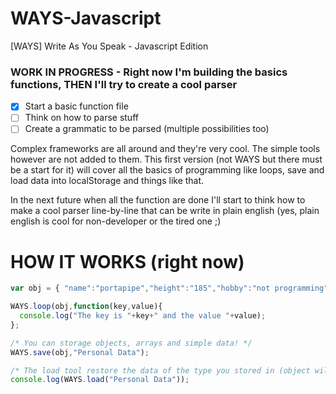 # WAYS-Javascript
[WAYS] Write As You Speak - Javascript Edition
### WORK IN PROGRESS - Right now I'm building the basics functions, THEN I'll try to create a cool parser

- [X] Start a basic function file
- [ ] Think on how to parse stuff
- [ ] Create a grammatic to be parsed (multiple possibilities too)

Complex frameworks are all around and they're very cool.
The simple tools however are not added to them.
This first version (not WAYS but there must be a start for it) will cover all the basics of programming like loops, save and load data into localStorage and things like that.

In the next future when all the function are done I'll start to think how to make a cool parser line-by-line that can be write in plain english (yes, plain english is cool for non-developer or the tired one ;)

# HOW IT WORKS (right now)
```javascript
var obj = { "name":"portapipe","height":"185","hobby":"not programming"}; 

WAYS.loop(obj,function(key,value){
  console.log("The key is "+key+" and the value "+value);
};

/* You can storage objects, arrays and simple data! */
WAYS.save(obj,"Personal Data");

/* The load tool restore the data of the type you stored in (object will return object, array return array and so on */
console.log(WAYS.load("Personal Data"));
```
